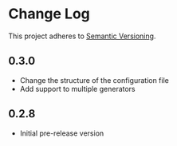 # Change Log

This project adheres to [Semantic Versioning](http://semver.org/).

## 0.3.0

- Change the structure of the configuration file
- Add support to multiple generators

## 0.2.8

- Initial pre-release version
